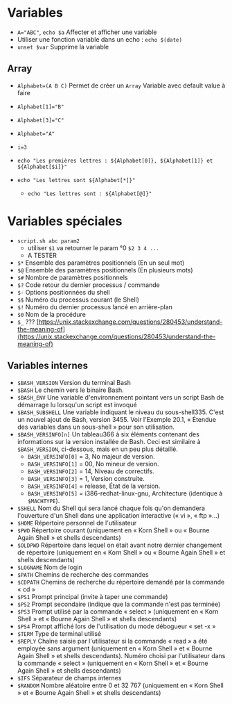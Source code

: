 # Variables
- `A="ABC"`, `echo $a` Affecter et afficher une variable
- Utiliser une fonction variable dans un echo : `echo $(date)`
- `unset $var` Supprime la variable

## Array
- `Alphabet=(A B C)` Permet de créer un `Array`
Variable avec default value à faire

- `Alphabet[1]="B"`
- `Alphabet[3]="C"`
- `Alphabet="A"`

- `i=3`
- `echo "Les premières lettres : ${Alphabet[0]}, ${Alphabet[1]} et ${Alphabet[$i]}"`
- `echo "Les lettres sont ${Alphabet[*]}"`
  - `echo "Les lettres sont : ${Alphabet[@]}"`

# Variables spéciales
- `script.sh abc param2`
  - utiliser `$1` va retourner le param °0 `$2 3 4 ...`
  - A TESTER
- `$*` Ensemble des paramètres positionnels (En un seul mot)
- `$@` Ensemble des paramètres positionnels (En plusieurs mots)
- `$#` Nombre de paramètres  positionnels
- `$?` Code retour du dernier processus / commande
- `$-` Options positionnées du shell
- `$$` Numéro du processus courant (le Shell)
- `$!` Numéro du dernier processus lancé en arrière-plan
- `$0` Nom de la procédure
- `$_` ??? [https://unix.stackexchange.com/questions/280453/understand-the-meaning-of](https://unix.stackexchange.com/questions/280453/understand-the-meaning-of)

## Variables internes
- `$BASH_VERSION` Version du terminal Bash
- `$BASH` Le chemin vers le binaire Bash.
- `$BASH_ENV` Une variable d'environnement pointant vers un script Bash de démarrage lu lorsqu'un script est invoqué
- `$BASH_SUBSHELL` Une variable indiquant le niveau du sous-shell335. C'est un nouvel ajout de Bash, version 3455.
Voir l'Exemple 20.1, « Étendue des variables dans un sous-shell » pour son utilisation.
- `$BASH_VERSINFO[n]` Un tableau366 à six éléments contenant des informations sur la version installée de Bash. Ceci est similaire à `$BASH_VERSION`, ci-dessous, mais en un peu plus détaillé.
  - `BASH_VERSINFO[0]` = 3, No majeur de version.
  - `BASH_VERSINFO[1]` = 00, No mineur de version.
  - `BASH_VERSINFO[2]` = 14, Niveau de correctifs.
  - `BASH_VERSINFO[3]` = 1, Version construite.
  - `BASH_VERSINFO[4]` = release, État de la version.
  - `BASH_VERSINFO[5]` = i386-redhat-linux-gnu, Architecture (identique à `$MACHTYPE`).
- `$SHELL` Nom du Shell qui sera lancé chaque fois qu'on demandera l'ouverture d'un Shell dans une application interactive (« vi », « ftp »…)
- `$HOME` Répertoire personnel de l'utilisateur
- `$PWD` Répertoire courant (uniquement en « Korn Shell » ou « Bourne Again Shell » et shells descendants)
- `$OLDPWD` Répertoire dans lequel on était avant notre dernier changement de répertoire (uniquement en « Korn Shell » ou « Bourne Again Shell » et shells descendants)
- `$LOGNAME` Nom de login
- `$PATH` Chemins de recherche des commandes
- `$CDPATH` Chemins de recherche du répertoire demandé par la commande « cd »
- `$PS1` Prompt principal (invite à taper une commande)
- `$PS2` Prompt secondaire (indique que la commande n'est pas terminée)
- `$PS3` Prompt utilisé par la commande « select » (uniquement en « Korn Shell » et « Bourne Again Shell » et shells descendants)
- `$PS4` Prompt affiché lors de l'utilisation du mode débogueur « set -x »
- `$TERM` Type de terminal utilisé
- `$REPLY` Chaîne saisie par l'utilisateur si la commande « read » a été employée sans argument (uniquement en « Korn Shell » et « Bourne Again Shell » et shells descendants).
Numéro choisi par l'utilisateur dans la commande « select » (uniquement en « Korn Shell » et « Bourne Again Shell » et shells descendants)
- `$IFS` Séparateur de champs internes
- `$RANDOM` Nombre aléatoire entre 0 et 32 767 (uniquement en « Korn Shell » et « Bourne Again Shell » et shells descendants)